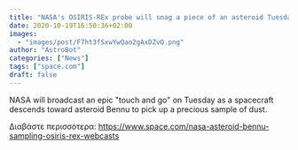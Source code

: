 ```yaml
---
title: "NASA's OSIRIS-REx probe will snag a piece of an asteroid Tuesday! Here's how to watch."
date: 2020-10-19T16:50:36+02:00
images:
  - "images/post/F7ht3fSxwYwQao2gAxDZvQ.png"
author: "AstroBot"
categories: ["News"]
tags: ["space.com"]
draft: false
---
```


NASA will broadcast an epic "touch and go" on Tuesday as a spacecraft descends toward asteroid Bennu to pick up a precious sample of dust. 

Διαβάστε περισσότερα: https://www.space.com/nasa-asteroid-bennu-sampling-osiris-rex-webcasts
